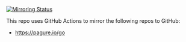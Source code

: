 [![Mirroring Status](https://github.com/jjlin/github-actions-mirrors/actions/workflows/mirror.yml/badge.svg)](https://github.com/jjlin/github-actions-mirrors/actions/workflows/mirror.yml)

This repo uses GitHub Actions to mirror the following repos to GitHub:

* https://pagure.io/go
